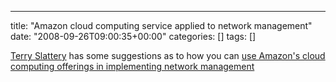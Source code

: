 ---
title: "Amazon cloud computing service applied to network management"
date: "2008-09-26T09:00:35+00:00"
categories: []
tags: []

<a href="http://web.archive.org/web/20100118134814/http://connection.netcordia.com:80/blogs/terrys_blog/default.aspx">Terry Slattery</a> has some suggestions as to how you can <a href="http://web.archive.org/web/20081228045223/http://connection.netcordia.com:80/blogs/terrys_blog/archive/2008/08/04/cloud-computing-applied-to-network-management.aspx">use Amazon's cloud computing offerings in implementing network management</a>
